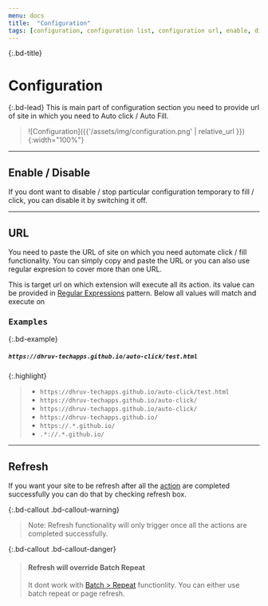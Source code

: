 ```yaml
---
menu: docs
title:  "Configuration"
tags: [configuration, configuration list, configuration url, enable, disable, refresh ,batch, action, start time, XPath, Value,repeat, repeat interval, r-interval]
---
```

{:.bd-title}
# Configuration

{:.bd-lead}
This is main part of configuration section you need to provide url of site in which you need to Auto click / Auto Fill.

> ![Configuration]({{'/assets/img/configuration.png' | relative_url }}){:width="100%"}


---

## Enable / Disable
If you dont want to disable / stop particular configuration temporary to fill / click, you can disable it by switching it off.

---

## URL
You need to paste the URL of site on which you need automate click / fill functionality. You can simply copy and paste the URL or you can also use regular expresion to cover more than one URL.

This is target url on which extension will execute all its action. its value can be provided in [Regular Expressions](https://developer.mozilla.org/en-US/docs/Web/JavaScript/Guide/Regular_Expressions) pattern. Below all values will match and execute on 

### <kbd>Examples</kbd>

{:.bd-example}
##### `https://dhruv-techapps.github.io/auto-click/test.html`

{:.highlight}
> * `https://dhruv-techapps.github.io/auto-click/test.html`
> * `https://dhruv-techapps.github.io/auto-click/`
> * `https://dhruv-techapps.github.io/auto-click/`
> * `https://dhruv-techapps.github.io/`
> * `https://.*.github.io/`
> * `.*://.*.github.io/`

---

## Refresh
If you want your site to be refresh after all the [action](action) are completed successfully you can do that by checking refresh box.

{:.bd-callout .bd-callout-warning}
> Note: Refresh functionality will only trigger once all the actions are completed successfully.

{:.bd-callout .bd-callout-danger}
> #### Refresh will override Batch Repeat  
> It dont work with [Batch > Repeat](batch/#repeat) functionlity. You can either use batch repeat or page refresh.
